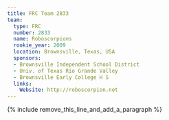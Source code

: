 ```yaml
---
title: FRC Team 2833
team:
  type: FRC
  number: 2833
  name: Roboscorpions
  rookie_year: 2009
  location: Brownsville, Texas, USA
  sponsors:
  - Brownsville Independent School District
  - Univ. of Texas Rio Grande Valley
  - Brownsville Early College H S
  links:
    Website: http://roboscorpion.net
---
```


{% include remove_this_line_and_add_a_paragraph %}